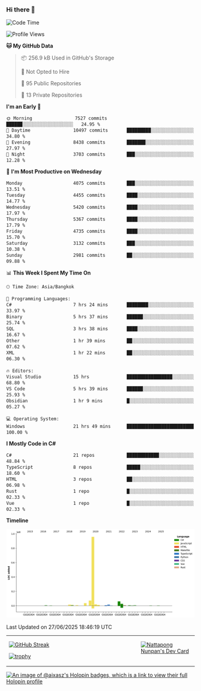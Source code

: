 ### Hi there 👋

<!--START_SECTION:waka-->
![Code Time](http://img.shields.io/badge/Code%20Time-2%2C376%20hrs%2013%20mins-blue)

![Profile Views](http://img.shields.io/badge/Profile%20Views-0-blue)

**🐱 My GitHub Data** 

> 📦 256.9 kB Used in GitHub's Storage 
 > 
> 🚫 Not Opted to Hire
 > 
> 📜 95 Public Repositories 
 > 
> 🔑 13 Private Repositories 
 > 
**I'm an Early 🐤** 

```text
🌞 Morning                7527 commits        ██████░░░░░░░░░░░░░░░░░░░   24.95 % 
🌆 Daytime                10497 commits       █████████░░░░░░░░░░░░░░░░   34.80 % 
🌃 Evening                8438 commits        ███████░░░░░░░░░░░░░░░░░░   27.97 % 
🌙 Night                  3703 commits        ███░░░░░░░░░░░░░░░░░░░░░░   12.28 % 
```
📅 **I'm Most Productive on Wednesday** 

```text
Monday                   4075 commits        ███░░░░░░░░░░░░░░░░░░░░░░   13.51 % 
Tuesday                  4455 commits        ████░░░░░░░░░░░░░░░░░░░░░   14.77 % 
Wednesday                5420 commits        ████░░░░░░░░░░░░░░░░░░░░░   17.97 % 
Thursday                 5367 commits        ████░░░░░░░░░░░░░░░░░░░░░   17.79 % 
Friday                   4735 commits        ████░░░░░░░░░░░░░░░░░░░░░   15.70 % 
Saturday                 3132 commits        ███░░░░░░░░░░░░░░░░░░░░░░   10.38 % 
Sunday                   2981 commits        ██░░░░░░░░░░░░░░░░░░░░░░░   09.88 % 
```


📊 **This Week I Spent My Time On** 

```text
🕑︎ Time Zone: Asia/Bangkok

💬 Programming Languages: 
C#                       7 hrs 24 mins       ████████░░░░░░░░░░░░░░░░░   33.97 % 
Binary                   5 hrs 37 mins       ██████░░░░░░░░░░░░░░░░░░░   25.74 % 
SQL                      3 hrs 38 mins       ████░░░░░░░░░░░░░░░░░░░░░   16.67 % 
Other                    1 hr 39 mins        ██░░░░░░░░░░░░░░░░░░░░░░░   07.62 % 
XML                      1 hr 22 mins        ██░░░░░░░░░░░░░░░░░░░░░░░   06.30 % 

🔥 Editors: 
Visual Studio            15 hrs              █████████████████░░░░░░░░   68.80 % 
VS Code                  5 hrs 39 mins       ██████░░░░░░░░░░░░░░░░░░░   25.93 % 
Obsidian                 1 hr 9 mins         █░░░░░░░░░░░░░░░░░░░░░░░░   05.27 % 

💻 Operating System: 
Windows                  21 hrs 49 mins      █████████████████████████   100.00 % 
```

**I Mostly Code in C#** 

```text
C#                       21 repos            ████████████░░░░░░░░░░░░░   48.84 % 
TypeScript               8 repos             █████░░░░░░░░░░░░░░░░░░░░   18.60 % 
HTML                     3 repos             ██░░░░░░░░░░░░░░░░░░░░░░░   06.98 % 
Rust                     1 repo              █░░░░░░░░░░░░░░░░░░░░░░░░   02.33 % 
Vue                      1 repo              █░░░░░░░░░░░░░░░░░░░░░░░░   02.33 % 
```



**Timeline**

![Lines of Code chart](https://raw.githubusercontent.com/aixasz/aixasz/main/assets/bar_graph.png)


 Last Updated on 27/06/2025 18:46:19 UTC
<!--END_SECTION:waka-->

<table>
<tr>
<td width="70%" valign="top">
 
 [![GitHub Streak](http://github-readme-streak-stats.herokuapp.com?user=aixasz&theme=github-dark&hide_border=true&date_format=%5BY%20%5DM%20j)](https://git.io/streak-stats)

 [![trophy](https://github-profile-trophy.vercel.app/?username=aixasz&theme=onedark)](https://github.com/ryo-ma/github-profile-trophy)
 </td>
<td width="30%" valign="top">
 
<a href="https://app.daily.dev/aixasz"><img src="https://api.daily.dev/devcards/403207936e6547c9a85ea449e9f3abe8.png?r=re8" alt="Nattapong Nunpan's Dev Card"/></a>

 </td>
</tr>
</table>

[![An image of @aixasz's Holopin badges, which is a link to view their full Holopin profile](https://holopin.me/aixasz)](https://holopin.io/@aixasz)
 
